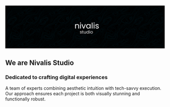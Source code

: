 ![Header](./profile/header.png)

## We are Nivalis Studio

### Dedicated to crafting digital experiences

A team of experts combining aesthetic intuition with tech-savvy execution.
<br/>Our approach ensures each project is both visually stunning and
functionally robust.

<!--
Made with 🖤
-->
